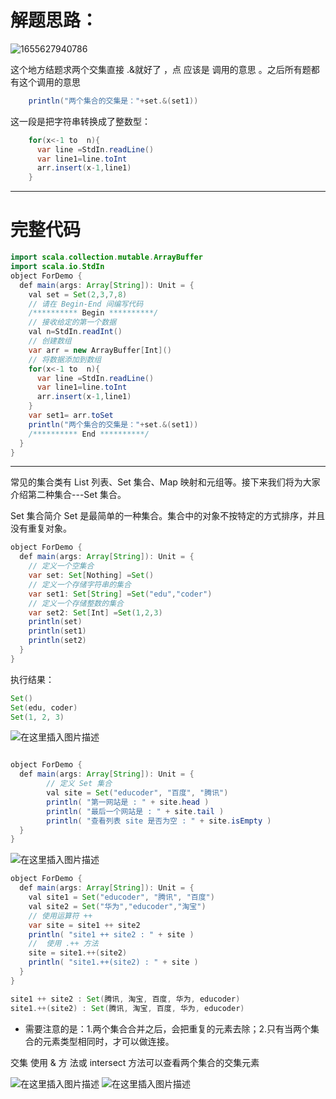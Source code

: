# 解题思路：
![1655627940786](https://user-images.githubusercontent.com/68007558/174472855-f1e829fb-fd62-4421-b017-2ca9d0965041.png) 
 
这个地方结题求两个交集直接 .&就好了 ，点 应该是 调用的意思 。之后所有题都有这个调用的意思
```java
    println("两个集合的交集是："+set.&(set1))
```

这一段是把字符串转换成了整数型：

```java
    for(x<-1 to  n){  
      var line =StdIn.readLine()  
      var line1=line.toInt  
      arr.insert(x-1,line1)  
    }  


```
----
# 完整代码
```java
import scala.collection.mutable.ArrayBuffer  
import scala.io.StdIn
object ForDemo {  
  def main(args: Array[String]): Unit = {
    val set = Set(2,3,7,8)  
    // 请在 Begin-End 间编写代码  
    /********** Begin **********/  
    // 接收给定的第一个数据  
    val n=StdIn.readInt()  
    // 创建数组  
    var arr = new ArrayBuffer[Int]()  
    // 将数据添加到数组  
    for(x<-1 to  n){  
      var line =StdIn.readLine()  
      var line1=line.toInt  
      arr.insert(x-1,line1)  
    }  
    var set1= arr.toSet  
    println("两个集合的交集是："+set.&(set1))
    /********** End **********/
  }  
}
```


----

常见的集合类有 List 列表、Set 集合、Map 映射和元组等。接下来我们将为大家介绍第二种集合---Set 集合。

Set 集合简介
Set 是最简单的一种集合。集合中的对象不按特定的方式排序，并且没有重复对象。

```java
object ForDemo {  
  def main(args: Array[String]): Unit = {  
    // 定义一个空集合  
    var set: Set[Nothing] =Set()  
    // 定义一个存储字符串的集合  
    var set1: Set[String] =Set("edu","coder")  
    // 定义一个存储整数的集合  
    var set2: Set[Int] =Set(1,2,3)  
    println(set)  
    println(set1)  
    println(set2)  
  }  
}  

```

执行结果：  
```java
Set()  
Set(edu, coder)  
Set(1, 2, 3)
```

![在这里插入图片描述](https://img-blog.csdnimg.cn/6b1f2f2e81b045bd86a5a2ae63477b64.png)
```java

object ForDemo {  
  def main(args: Array[String]): Unit = {  
        // 定义 Set 集合  
        val site = Set("educoder", "百度", "腾讯")  
        println( "第一网站是 : " + site.head )  
        println( "最后一个网站是 : " + site.tail )  
        println( "查看列表 site 是否为空 : " + site.isEmpty )  
  }  
}  
```
![在这里插入图片描述](https://img-blog.csdnimg.cn/55cf6a5a40544393b0e6018be4919fd1.png)


```java
object ForDemo {  
  def main(args: Array[String]): Unit = {
    val site1 = Set("educoder", "腾讯", "百度")  
    val site2 = Set("华为","educoder","淘宝")
    // 使用运算符 ++  
    var site = site1 ++ site2  
    println( "site1 ++ site2 : " + site )
    //  使用 .++ 方法  
    site = site1.++(site2)
    println( "site1.++(site2) : " + site )  
  }  
}  
```


```java
site1 ++ site2 : Set(腾讯, 淘宝, 百度, 华为, educoder)  
site1.++(site2) : Set(腾讯, 淘宝, 百度, 华为, educoder)  
```

- 需要注意的是：1.两个集合合并之后，会把重复的元素去除；2.只有当两个集合的元素类型相同时，才可以做连接。

交集
使用 & 方
法或 intersect 方法可以查看两个集合的交集元素

![在这里插入图片描述](https://img-blog.csdnimg.cn/a0d69d503ff6464087bd91b99a04085b.png)
![在这里插入图片描述](https://img-blog.csdnimg.cn/bda2cd082e004a3e9a3d8c01c53a9eda.png)
